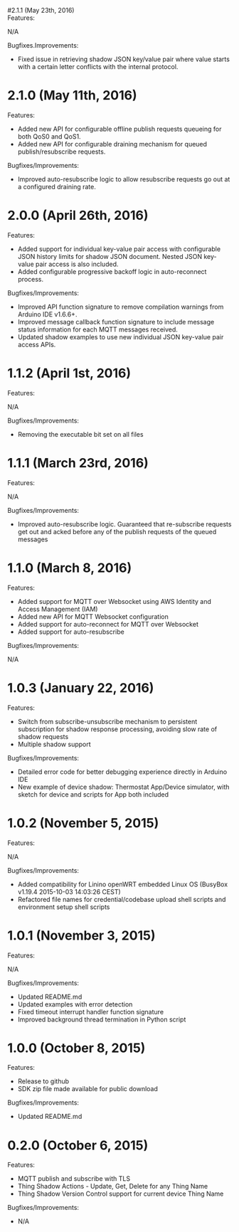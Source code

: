 #2.1.1 (May 23th, 2016)  
Features:  

N/A  

Bugfixes.Improvements:  

* Fixed issue in retrieving shadow JSON key/value pair where value starts with a certain letter conflicts with the internal protocol.

# 2.1.0 (May 11th, 2016)  
Features:  

* Added new API for configurable offline publish requests queueing for both QoS0 and QoS1.  
* Added new API for configurable draining mechanism for queued publish/resubscribe requests.  

Bugfixes/Improvements:  

* Improved auto-resubscribe logic to allow resubscribe requests go out at a configured draining rate.  

# 2.0.0 (April 26th, 2016)
Features:  

* Added support for individual key-value pair access with configurable JSON history limits for shadow JSON document. Nested JSON key-value pair access is also included.  
* Added configurable progressive backoff logic in auto-reconnect process.  

Bugfixes/Improvements:  

* Improved API function signature to remove compilation warnings from Arduino IDE v1.6.6+.  
* Improved message callback function signature to include message status information for each MQTT messages received.  
* Updated shadow examples to use new individual JSON key-value pair access APIs.  

# 1.1.2 (April 1st, 2016)
Features:  

N/A

Bugfixes/Improvements:

* Removing the executable bit set on all files 

# 1.1.1 (March 23rd, 2016)
Features:  

N/A

Bugfixes/Improvements:

* Improved auto-resubscribe logic. Guaranteed that re-subscribe requests get out and acked before any of the publish requests of the queued messages

# 1.1.0 (March 8, 2016)
Features:

* Added support for MQTT over Websocket using AWS Identity and Access Management (IAM)
* Added new API for MQTT Websocket configuration
* Added support for auto-reconnect for MQTT over Websocket
* Added support for auto-resubscribe

Bugfixes/Improvements:

N/A

# 1.0.3 (January 22, 2016)
Features:

* Switch from subscribe-unsubscribe mechanism to persistent subscription for shadow response processing, avoiding slow rate of shadow requests
* Multiple shadow support

Bugfixes/Improvements:

* Detailed error code for better debugging experience directly in Arduino IDE
* New example of device shadow: Thermostat App/Device simulator, with sketch for device and scripts for App both included

# 1.0.2 (November 5, 2015)
Features:

N/A

Bugfixes/Improvements:

* Added compatibility for Linino openWRT embedded Linux OS (BusyBox v1.19.4 2015-10-03 14:03:26 CEST)
* Refactored file names for credential/codebase upload shell scripts and environment setup shell scripts

# 1.0.1 (November 3, 2015)
Features:

N/A

Bugfixes/Improvements:

* Updated README.md
* Updated examples with error detection
* Fixed timeout interrupt handler function signature
* Improved background thread termination in Python script

# 1.0.0 (October 8, 2015)
Features:

* Release to github
* SDK zip file made available for public download

Bugfixes/Improvements:

* Updated README.md

# 0.2.0 (October 6, 2015)
Features:

* MQTT publish and subscribe with TLS
* Thing Shadow Actions - Update, Get, Delete for any Thing Name
* Thing Shadow Version Control support for current device Thing Name

Bugfixes/Improvements:

* N/A
